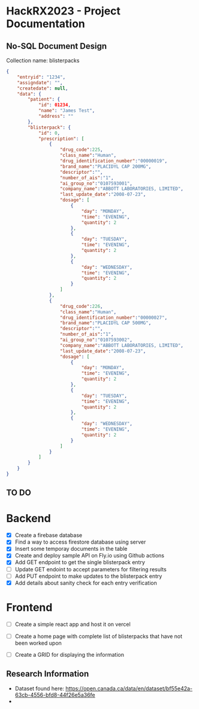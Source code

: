 # HackRX2023 - Project Documentation


## No-SQL Document Design



Collection name: blisterpacks

```JSON
{
    "entryid": "1234",
    "assigndate": "",
    "createdate": null,
    "data": {
        "patient": {
            "id": 01234,
            "name": "James Test",
            "address": ""
        },
        "blisterpack": {
            "id": 0,
            "prescription": [
                {
                    "drug_code":225,
                    "class_name":"Human",
                    "drug_identification_number":"00000019",
                    "brand_name":"PLACIDYL CAP 200MG",
                    "descriptor":"",
                    "number_of_ais":"1",
                    "ai_group_no":"0107593001",
                    "company_name":"ABBOTT LABORATORIES, LIMITED",
                    "last_update_date":"2008-07-23",
                    "dosage": [
                        {
                            "day": "MONDAY",
                            "time": "EVENING",
                            "quantity": 2
                        },
                        {
                            "day": "TUESDAY",
                            "time": "EVENING",
                            "quantity": 2
                        },
                        {
                            "day": "WEDNESDAY",
                            "time": "EVENING",
                            "quantity": 2
                        }
                    ]
                },
                {
                    "drug_code":226,
                    "class_name":"Human",
                    "drug_identification_number":"00000027",
                    "brand_name":"PLACIDYL CAP 500MG",
                    "descriptor":"",
                    "number_of_ais":"1",
                    "ai_group_no":"0107593002",
                    "company_name":"ABBOTT LABORATORIES, LIMITED",
                    "last_update_date":"2008-07-23",
                    "dosage": [
                        {
                            "day": "MONDAY",
                            "time": "EVENING",
                            "quantity": 2
                        },
                        {
                            "day": "TUESDAY",
                            "time": "EVENING",
                            "quantity": 2
                        },
                        {
                            "day": "WEDNESDAY",
                            "time": "EVENING",
                            "quantity": 2
                        }
                    ]
                }
            ]
        }
    }
}
```

## TO DO

Backend
=======
- [x] Create a firebase database
- [x] Find a way to access firestore database using server
- [x] Insert some temporay documents in the table
- [x] Create and deploy sample API on Fly.io using Github actions
- [x] Add GET endpoint to get the single blisterpack entry
- [ ] Update GET endoint to accept parameters for filtering results
- [ ] Add PUT endpoint to make updates to the blisterpack entry
- [x] Add details about sanity check for each entry verification

Frontend
========
- [ ] Create a simple react app and host it on vercel
- [ ] Create a home page with complete list of blisterpacks that have not been worked upon
- [ ] Create a GRID for displaying the information


## Research Information
- Dataset found here: https://open.canada.ca/data/en/dataset/bf55e42a-63cb-4556-bfd8-44f26e5a36fe
- 